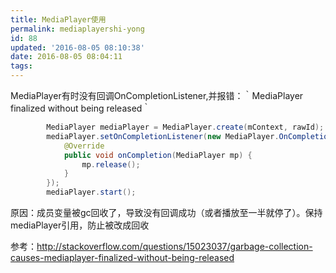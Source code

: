 ```yaml
---
title: MediaPlayer使用
permalink: mediaplayershi-yong
id: 88
updated: '2016-08-05 08:10:38'
date: 2016-08-05 08:04:11
tags:
---
```



MediaPlayer有时没有回调OnCompletionListener,并报错：｀MediaPlayer finalized without being released｀

```java
        MediaPlayer mediaPlayer = MediaPlayer.create(mContext, rawId);
        mediaPlayer.setOnCompletionListener(new MediaPlayer.OnCompletionListener() {
            @Override
            public void onCompletion(MediaPlayer mp) {
                mp.release();
            }
        });
        mediaPlayer.start();
```

原因：成员变量被gc回收了，导致没有回调成功（或者播放至一半就停了）。保持mediaPlayer引用，防止被改成回收




参考：http://stackoverflow.com/questions/15023037/garbage-collection-causes-mediaplayer-finalized-without-being-released
